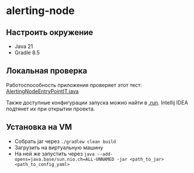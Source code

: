 # alerting-node

## Настроить окружение

* Java 21
* Gradle 8.5

## Локальная проверка

Работоспособность приложения проверяет этот
тест: [AlertingNodeEntryPointIT.java](src/test/java/org/realerting/AlertingNodeEntryPointIT.java)

Также доступные конфигурации запуска можно найти в [.run](.run). Intellij IDEA подтянет их при открытии проекта.

## Установка на VM

* Собрать jar через `./gradlew clean build`
* Загрузить на виртуальную машину
* На ней же запустить через `java --add-opens=java.base/sun.nio.ch=ALL-UNNAMED -jar <path_to_jar> <path_to_config_yaml>`
